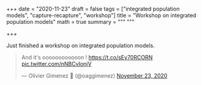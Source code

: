 +++
date = "2020-11-23"
draft = false
tags = ["integrated population models", "capture-recapture", "workshop"]
title = "Workshop on integrated population models"
math = true
summary = """
"""

+++

Just finished a workshop on integrated population models.

<!--more-->

<blockquote class="twitter-tweet"><p lang="en" dir="ltr">And it&#39;s oooooooooooon ! <a href="https://t.co/sEy70RCORN">https://t.co/sEy70RCORN</a> <a href="https://t.co/nNBCvIonjV">pic.twitter.com/nNBCvIonjV</a></p>&mdash; Olivier Gimenez 🖖 (@oaggimenez) <a href="https://twitter.com/oaggimenez/status/1330785278328401922?ref_src=twsrc%5Etfw">November 23, 2020</a></blockquote> <script async src="https://platform.twitter.com/widgets.js" charset="utf-8"></script> 